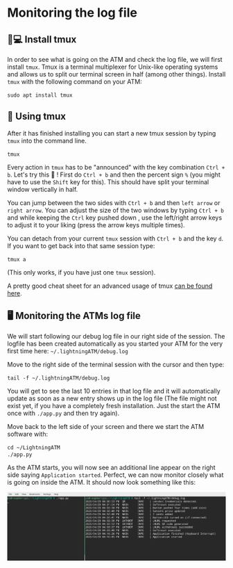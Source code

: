 # Monitoring the log file

## 👨💻 Install tmux

In order to see what is going on the ATM and check the log file, we will first install `tmux`. Tmux is a terminal multiplexer for Unix-like operating systems and allows us to split our terminal screen in half \(among other things\). Install `tmux` with the following command on your ATM:

```text
sudo apt install tmux
```

## 👷 Using tmux

After it has finished installing you can start a new tmux session by typing `tmux` into the command line.

```text
tmux
```

Every action in `tmux` has to be "announced"  with the key combination `Ctrl + b`. Let's try this 🍪 ! First do `Ctrl + b` and then the percent sign `%` \(you might have to use the `Shift` key for this\). This should have split your terminal window vertically in half.

You can jump between the two sides with `Ctrl + b` and then `left arrow` or `right arrow`. You can adjust the size of the two windows by typing `Ctrl + b` and while keeping the `Ctrl` key pushed down , use the left/right arrow keys to adjust it to your liking \(press the arrow keys multiple times\).

You can detach from your current `tmux` session with `Ctrl + b` and the key `d`. If you want to get back into that same session type:

```text
tmux a
```

\(This only works, if you have just one `tmux` session\).

A pretty good cheat sheet for an advanced usage of tmux [can be found here](https://tmuxcheatsheet.com/).

## 🖥 Monitoring the ATMs log file

We will start following our debug log file in our right side of the session. The logfile has been created automatically as you started your ATM for the very first time here: `~/.lightningATM/debug.log`

Move to the right side of the terminal session with the cursor and then type:

```text
tail -f ~/.lightningATM/debug.log
```

You will get to see the last 10 entries in that log file and it will automatically update as soon as a new entry shows up in the log file \(The file might not exist yet, if you have a completely fresh installation. Just the start the ATM once with `./app.py` and then try again\).

Move back to the left side of your screen and there we start the ATM software with:

```text
cd ~/LightningATM
./app.py
```

As the ATM starts, you will now see an additional line appear on the right side saying `Application started`. Perfect, we can now monitor closely what is going on inside the ATM. It should now look something like this:

![Tmux Setup](../../.gitbook/assets/tmux_setup.jpg)

